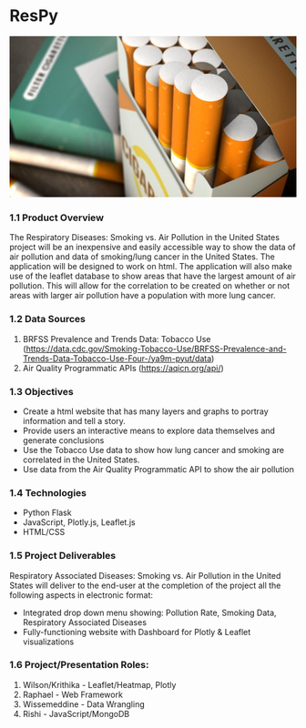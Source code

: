 # ResPy

![cover_img](Images/readme-img.jpg)

### 1.1 Product Overview
The Respiratory Diseases: Smoking vs. Air Pollution in the United States project will be an inexpensive and easily accessible way to show the data of air pollution and data of smoking/lung cancer in the United States. The application will be designed to work on html. The application will also make use of the leaflet database to show areas that have the largest amount of air pollution. This will allow for the correlation to be created on whether or not areas with larger air pollution have a population with more lung cancer. 

### 1.2 Data Sources
  1. BRFSS Prevalence and Trends Data: Tobacco Use (https://data.cdc.gov/Smoking-Tobacco-Use/BRFSS-Prevalence-and-Trends-Data-Tobacco-Use-Four-/ya9m-pyut/data)
  2. Air Quality Programmatic APIs (https://aqicn.org/api/)

### 1.3 Objectives
  * Create a html website that has many layers and graphs to portray information and tell a story.
  * Provide users an interactive means to explore data themselves and generate conclusions
  * Use the Tobacco Use data to show how lung cancer and smoking are correlated in the United States. 
  * Use data from the Air Quality Programmatic API to show the air pollution 

### 1.4 Technologies
  * Python Flask
  * JavaScript, Plotly.js, Leaflet.js
  * HTML/CSS
 
### 1.5 Project Deliverables
Respiratory Associated Diseases: Smoking vs. Air Pollution in the United States will deliver to the end-user at the completion of the project all the following aspects in electronic format:
  * Integrated drop down menu showing: Pollution Rate, Smoking Data, Respiratory Associated Diseases
  * Fully-functioning website with Dashboard for Plotly & Leaflet visualizations
 
### 1.6 Project/Presentation Roles:
  1. Wilson/Krithika - Leaflet/Heatmap, Plotly
  2. Raphael - Web Framework
  3. Wissemeddine - Data Wrangling
  4. Rishi - JavaScript/MongoDB
